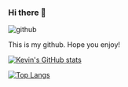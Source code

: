 ### Hi there 👋
![github](https://img.shields.io/badge/GitHub-000000?style=for-the-badge&logo=GitHub&logoColor=white)

This is my github. Hope you enjoy!



[![Kevin's GitHub stats](https://github-readme-stats.vercel.app/api?username=KevOub&theme=dark)](https://github.com/anuraghazra/github-readme-stats)

[![Top Langs](https://github-readme-stats.vercel.app/api/top-langs/?username=KevOub&theme=dark&layout=compact)](https://github.com/anuraghazra/github-readme-stats)
